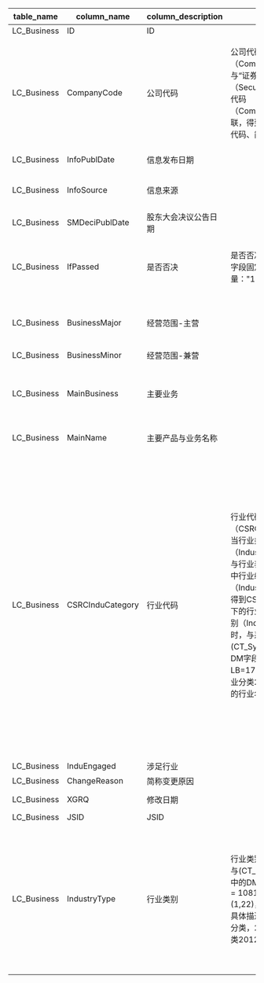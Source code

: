 | table_name | column_name| column_description | 注释 | Annotation | 数据示例|
|---|---|---|---|---|---|
| LC_Business| ID | ID ||| 599777135022|
| LC_Business| CompanyCode| 公司代码 | 公司代码（CompanyCode）：与“证券主表（SecuMain）”中的“公司代码（CompanyCode）”关联，得到上市公司的交易代码、简称等。 | Company Code (CompanyCode): Associated with the "Company Code (CompanyCode)" in "Securities Main Table (SecuMain)", to obtain the trading code, abbreviation, etc. of the listed company.| 224275|
| LC_Business| InfoPublDate | 信息发布日期 ||| 2019-01-03 12:00:00.000 |
| LC_Business| InfoSource | 信息来源 ||| 第二届董事会第八次会议决议公告|
| LC_Business| SMDeciPublDate | 股东大会决议公告日期 ||| 2019-01-18 12:00:00.000 |
| LC_Business| IfPassed | 是否否决 | 是否否决(IfPassed)，该字段固定为字符常量："1"-是；"0"-否 | Whether to veto (IfPassed), this field is fixed with the following string constants: "1"-yes; "0"-no.| 0 |
| LC_Business| BusinessMajor| 经营范围-主营||| 生产:半导体设备(测试机、分选机)。服务:半导体设备、光机电|
| LC_Business| BusinessMinor| 经营范围-兼营||| null|
| LC_Business| MainBusiness | 主要业务 ||| 集成电路专用设备的研发、生产和销售,主要产品包括集成电路测试 |
| LC_Business| MainName | 主要产品与业务名称 ||| 测试机和分选机等|
| LC_Business| CSRCInduCategory | 行业代码 | 行业代码（CSRCInduCategory）：当行业类别（IndustryType）=1时，与行业表（CT_Industry）中行业编码（IndustryNum）关联，得到CSRC行业分类标准下的行业名称；当行业类别（IndustryType）=22时，与系统常量表(CT_SystemConst)中的DM字段关联，令LB=1755，得到证监会行业分类2012版分类标准下的行业名称。 | Industry code (CSRCInduCategory): When the industry category (IndustryType) equals 1, it is associated with the industry code (IndustryNum) in the industry table (CT_Industry), and the industry name under the CSRC industry classification standard is obtained; when the industry category (IndustryType) equals 22, it is associated with the DM field in the system constant table (CT_SystemConst), let LB=1755, and the industry name under the CSRC industry classification 2012 version classification standard is obtained. | 13035 |
| LC_Business| InduEngaged| 涉足行业 ||| null|
| LC_Business| ChangeReason | 简称变更原因 ||| null|
| LC_Business| XGRQ | 修改日期 ||| 2024-05-17 01:43:13.797 |
| LC_Business| JSID | JSID ||| 769290274663|
| LC_Business| IndustryType | 行业类别 | 行业类别(IndustryType)与(CT_SystemConst)表中的DM字段关联，令LB = 1081 and DM in (1,22)，得到行业类别的具体描述：1-CSRC行业分类，22-证监会行业分类2012版。| The industry type (IndustryType) is associated with the DM field in the (CT_SystemConst) table, with LB = 1081 and DM in (1,22), yielding the specific description of the industry type: 1-CSRC industry classification, 22-CSRC industry classification 2012 version. | 22|